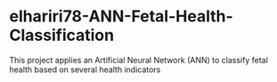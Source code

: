 # elhariri78-ANN-Fetal-Health-Classification
This project applies an Artificial Neural Network (ANN) to classify fetal health based on several health indicators
